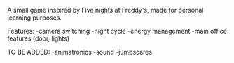 A small game inspired by Five nights at Freddy's, made for personal learning purposes. 

Features:
  -camera switching
  -night cycle
  -energy management
  -main office features (door, lights)

TO BE ADDED:
  -animatronics
  -sound
  -jumpscares
